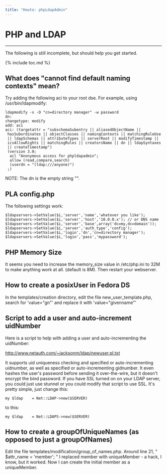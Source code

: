 ```yaml
---
title: "Howto: phpLdapAdmin"
---
```


# PHP and LDAP
--------------

The following is still incomplete, but should help you get started.

{% include toc.md %}

What does "cannot find default naming contexts" mean?
-----------------------------------------------------

Try adding the following aci to your root dse. For example, using /usr/bin/ldapmodify:

    ldapmodify -x -D "cn=directory manager" -w password
    dn:
    changetype: modify
    add: aci
    aci: (targetattr = "subschemaSubentry || aliasedObjectName ||
     hasSubordinates || objectClasses || namingContexts || matchingRuleUse
     || ldapSchemas || attributeTypes || serverRoot || modifyTimestamp ||
     icsAllowRights || matchingRules || creatorsName || dn || ldapSyntaxes
     || createTimestamp")
     (version 3.0;
      acl "Anonymous access for phpldapadmin";
      allow (read,compare,search)
      (userdn = "(ldap:///anyone)")
     ;)    

NOTE: The dn is the empty string "".

PLA config.php
--------------

The following settings work:

    $ldapservers->SetValue($i,'server','name','whatever you like');    
    $ldapservers->SetValue($i,'server','host','10.0.0.x'); // or DNS name    
    $ldapservers->SetValue($i,'server','base',array('dc=my,dc=domain'));    
    $ldapservers->SetValue($i,'server','auth_type','config');    
    $ldapservers->SetValue($i,'login','dn','cn=directory manager');    
    $ldapservers->SetValue($i,'login','pass','mypassword');    

PHP Memory Size
---------------

It seems you need to increase the memory\_size value in /etc/php.ini to 32M to make anything work at all. (default is 8M). Then restart your webserver.

How to create a posixUser in Fedora DS
--------------------------------------

In the templates/creation directory, edit the file new\_user\_template.php, search for 'value="gn"' and replace it with 'value="givenname"'

Script to add a user and auto-increment uidNumber
-------------------------------------------------

Here is a script to help with adding a user and auto-incrementing the uidNumber:

<http://www.netauth.com/~jacksonm/ldap/newuser.pl.txt>

It supports uid uniqueness checking and specified or auto-incrementing uidnumber, as well as specified or auto-incrementing gidnumber. It even hashes the user's password before sending it over-the-wire, but it doesn't encrypt the bind password. If you have SSL turned on on your LDAP server, you could just use stunnel or you could modify that script to use SSL. It's pretty simple, just change this:

    my $ldap    = Net::LDAP->new($SERVER)    

to this:

    my $ldap    = Net::LDAPS->new($SERVER)    

How to create a groupOfUniqueNames (as opposed to just a groupOfNames)
----------------------------------------------------------------------

Edit the file templates/modification/group\_of\_names.php. Around line 21, " \$attr\_name = 'member'; " I replaced member with uniqueMember - a hack, I know, but it worked. Now I can create the initial member as a uniqueMember.

